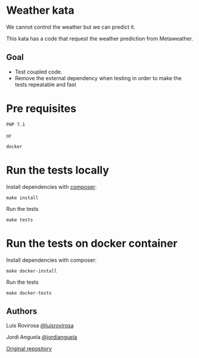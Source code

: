 # Weather kata
We cannot control the weather but we can predict it.

This kata has a code that request the weather prediction from Metaweather.

## Goal
- Test coupled code.
- Remove the external dependency when testing in order to make the tests repeatable and fast

# Pre requisites
    PHP 7.1 

or 

    docker
    
# Run the tests locally
Install dependencies with [composer](https://getcomposer.org):

	make install

Run the tests

	make tests
	
# Run the tests on docker container
Install dependencies with composer:

    make docker-install
	
Run the tests

	make docker-tests
	
## Authors
Luis Rovirosa [@luisrovirosa](https://www.twitter.com/luisrovirosa)

Jordi Anguela [@jordianguela](https://www.twitter.com/jordianguela)

[Original repository](https://github.com/CodiumTeam/weather-kata)
	